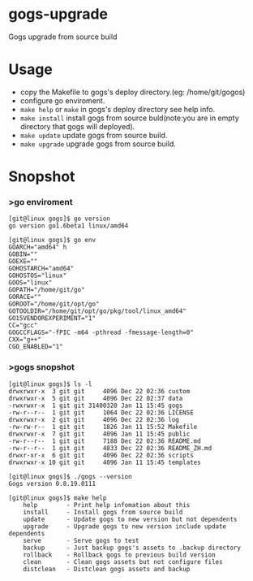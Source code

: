 # gogs-upgrade
Gogs upgrade from source build

# Usage

* copy the Makefile to gogs's deploy directory.(eg: /home/git/gogos)
* configure go enviroment.
* ```make help``` or ```make``` in gogs's deploy directory see help info.
* ```make install``` install gogs from source buld(note:you are in empty directory that gogs will deployed).
* ```make update``` update gogs from source build.
* ```make upgrade``` upgrade gogs from source build.

# Snopshot

### >go enviroment
```
[git@linux gogs]$ go version
go version go1.6beta1 linux/amd64

[git@linux gogs]$ go env
GOARCH="amd64" h
GOBIN=""
GOEXE=""
GOHOSTARCH="amd64"
GOHOSTOS="linux"
GOOS="linux"
GOPATH="/home/git/go"
GORACE=""
GOROOT="/home/git/opt/go"
GOTOOLDIR="/home/git/opt/go/pkg/tool/linux_amd64"
GO15VENDOREXPERIMENT="1"
CC="gcc"
GOGCCFLAGS="-fPIC -m64 -pthread -fmessage-length=0"
CXX="g++"
CGO_ENABLED="1"
```

### >gogs snopshot
```
[git@linux gogs]$ ls -l
drwxrwxr-x  3 git git     4096 Dec 22 02:36 custom
drwxrwxr-x  5 git git     4096 Dec 22 02:37 data
-rwxrwxr-x  1 git git 31400320 Jan 11 15:45 gogs
-rw-r--r--  1 git git     1064 Dec 22 02:36 LICENSE
drwxrwxr-x  2 git git     4096 Dec 22 02:36 log
-rw-rw-r--  1 git git     1826 Jan 11 15:52 Makefile
drwxrwxr-x  7 git git     4096 Jan 11 15:45 public
-rw-r--r--  1 git git     7188 Dec 22 02:36 README.md
-rw-r--r--  1 git git     4833 Dec 22 02:36 README_ZH.md
drwxr-xr-x  6 git git     4096 Dec 22 02:36 scripts
drwxrwxr-x 10 git git     4096 Jan 11 15:45 templates

[git@linux gogs]$ ./gogs --version
Gogs version 0.8.19.0111

[git@linux gogs]$ make help
    help		- Print help infomation about this
    install		- Install gogs from source build
    update		- Update gogs to new version but not dependents
    upgrade		- Upgrade gogs to new version include update dependents
    serve		- Serve gogs to test
    backup		- Just backup gogs's assets to .backup directory
    rollback	- Rollback gogs to previous build version
    clean		- Clean gogs assets but not configure files
    distclean	- Distclean gogs assets and backup
```

